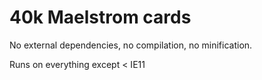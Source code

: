 # 40k Maelstrom cards

No external dependencies, no compilation, no minification.

Runs on everything except < IE11
